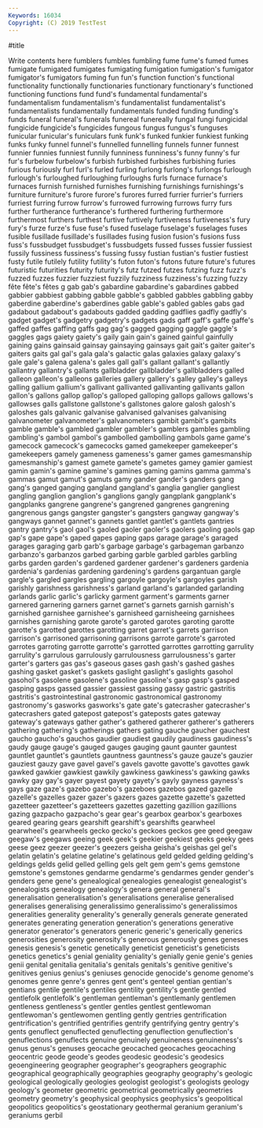 ```yaml
---
Keywords: 16034
Copyright: (C) 2019 TestTest
---
```


#title

Write contents here
 fumblers fumbles
fumbling fume fume's fumed fumes fumigate fumigated fumigates fumigating fumigation
fumigation's fumigator fumigator's fumigators fuming fun fun's function function's functional
functionality functionally functionaries functionary functionary's functioned functioning functions fund fund's
fundamental fundamental's fundamentalism fundamentalism's fundamentalist fundamentalist's fundamentalists fundamentally fundamentals funded
funding funding's funds funeral funeral's funerals funereal funereally fungal fungi
fungicidal fungicide fungicide's fungicides fungous fungus fungus's funguses funicular funicular's
funiculars funk funk's funked funkier funkiest funking funks funky funnel
funnel's funnelled funnelling funnels funner funnest funnier funnies funniest funnily
funniness funniness's funny funny's fur fur's furbelow furbelow's furbish furbished
furbishes furbishing furies furious furiously furl furl's furled furling furlong
furlong's furlongs furlough furlough's furloughed furloughing furloughs furls furnace furnace's
furnaces furnish furnished furnishes furnishing furnishings furnishings's furniture furniture's furore
furore's furores furred furrier furrier's furriers furriest furring furrow furrow's
furrowed furrowing furrows furry furs further furtherance furtherance's furthered furthering
furthermore furthermost furthers furthest furtive furtively furtiveness furtiveness's fury fury's
furze furze's fuse fuse's fused fuselage fuselage's fuselages fuses fusible
fusillade fusillade's fusillades fusing fusion fusion's fusions fuss fuss's fussbudget
fussbudget's fussbudgets fussed fusses fussier fussiest fussily fussiness fussiness's fussing
fussy fustian fustian's fustier fustiest fusty futile futilely futility futility's
futon futon's futons future future's futures futuristic futurities futurity futurity's
futz futzed futzes futzing fuzz fuzz's fuzzed fuzzes fuzzier fuzziest
fuzzily fuzziness fuzziness's fuzzing fuzzy fête fête's fêtes g gab
gab's gabardine gabardine's gabardines gabbed gabbier gabbiest gabbing gabble gabble's
gabbled gabbles gabbling gabby gaberdine gaberdine's gaberdines gable gable's gabled
gables gabs gad gadabout gadabout's gadabouts gadded gadding gadflies gadfly
gadfly's gadget gadget's gadgetry gadgetry's gadgets gads gaff gaff's gaffe
gaffe's gaffed gaffes gaffing gaffs gag gag's gagged gagging gaggle
gaggle's gaggles gags gaiety gaiety's gaily gain gain's gained gainful
gainfully gaining gains gainsaid gainsay gainsaying gainsays gait gait's gaiter
gaiter's gaiters gaits gal gal's gala gala's galactic galas galaxies
galaxy galaxy's gale gale's galena galena's gales gall gall's gallant
gallant's gallantly gallantry gallantry's gallants gallbladder gallbladder's gallbladders galled galleon
galleon's galleons galleries gallery gallery's galley galley's galleys galling gallium
gallium's gallivant gallivanted gallivanting gallivants gallon gallon's gallons gallop gallop's
galloped galloping gallops gallows gallows's gallowses galls gallstone gallstone's gallstones
galore galosh galosh's galoshes gals galvanic galvanise galvanised galvanises galvanising
galvanometer galvanometer's galvanometers gambit gambit's gambits gamble gamble's gambled gambler
gambler's gamblers gambles gambling gambling's gambol gambol's gambolled gambolling gambols
game game's gamecock gamecock's gamecocks gamed gamekeeper gamekeeper's gamekeepers gamely
gameness gameness's gamer games gamesmanship gamesmanship's gamest gamete gamete's gametes
gamey gamier gamiest gamin gamin's gamine gamine's gamines gaming gamins
gamma gamma's gammas gamut gamut's gamuts gamy gander gander's ganders
gang gang's ganged ganging gangland gangland's ganglia ganglier gangliest gangling
ganglion ganglion's ganglions gangly gangplank gangplank's gangplanks gangrene gangrene's gangrened
gangrenes gangrening gangrenous gangs gangster gangster's gangsters gangway gangway's gangways
gannet gannet's gannets gantlet gantlet's gantlets gantries gantry gantry's gaol
gaol's gaoled gaoler gaoler's gaolers gaoling gaols gap gap's gape
gape's gaped gapes gaping gaps garage garage's garaged garages garaging
garb garb's garbage garbage's garbageman garbanzo garbanzo's garbanzos garbed garbing
garble garbled garbles garbling garbs garden garden's gardened gardener gardener's
gardeners gardenia gardenia's gardenias gardening gardening's gardens gargantuan gargle gargle's
gargled gargles gargling gargoyle gargoyle's gargoyles garish garishly garishness garishness's
garland garland's garlanded garlanding garlands garlic garlic's garlicky garment garment's
garments garner garnered garnering garners garnet garnet's garnets garnish garnish's
garnished garnishee garnishee's garnisheed garnisheeing garnishees garnishes garnishing garote garote's
garoted garotes garoting garotte garotte's garotted garottes garotting garret garret's
garrets garrison garrison's garrisoned garrisoning garrisons garrote garrote's garroted garrotes
garroting garrotte garrotte's garrotted garrottes garrotting garrulity garrulity's garrulous garrulously
garrulousness garrulousness's garter garter's garters gas gas's gaseous gases gash
gash's gashed gashes gashing gasket gasket's gaskets gaslight gaslight's gaslights
gasohol gasohol's gasolene gasolene's gasoline gasoline's gasp gasp's gasped gasping
gasps gassed gassier gassiest gassing gassy gastric gastritis gastritis's gastrointestinal
gastronomic gastronomical gastronomy gastronomy's gasworks gasworks's gate gate's gatecrasher gatecrasher's
gatecrashers gated gatepost gatepost's gateposts gates gateway gateway's gateways gather
gather's gathered gatherer gatherer's gatherers gathering gathering's gatherings gathers gating
gauche gaucher gauchest gaucho gaucho's gauchos gaudier gaudiest gaudily gaudiness
gaudiness's gaudy gauge gauge's gauged gauges gauging gaunt gaunter gauntest
gauntlet gauntlet's gauntlets gauntness gauntness's gauze gauze's gauzier gauziest gauzy
gave gavel gavel's gavels gavotte gavotte's gavottes gawk gawked gawkier
gawkiest gawkily gawkiness gawkiness's gawking gawks gawky gay gay's gayer
gayest gayety gayety's gayly gayness gayness's gays gaze gaze's gazebo
gazebo's gazeboes gazebos gazed gazelle gazelle's gazelles gazer gazer's gazers
gazes gazette gazette's gazetted gazetteer gazetteer's gazetteers gazettes gazetting gazillion
gazillions gazing gazpacho gazpacho's gear gear's gearbox gearbox's gearboxes geared
gearing gears gearshift gearshift's gearshifts gearwheel gearwheel's gearwheels gecko gecko's
geckoes geckos gee geed geegaw geegaw's geegaws geeing geek geek's
geekier geekiest geeks geeky gees geese geez geezer geezer's geezers
geisha geisha's geishas gel gel's gelatin gelatin's gelatine gelatine's gelatinous
geld gelded gelding gelding's geldings gelds gelid gelled gelling gels
gelt gem gem's gems gemstone gemstone's gemstones gendarme gendarme's gendarmes
gender gender's genders gene gene's genealogical genealogies genealogist genealogist's genealogists
genealogy genealogy's genera general general's generalisation generalisation's generalisations generalise generalised
generalises generalising generalissimo generalissimo's generalissimos generalities generality generality's generally generals
generate generated generates generating generation generation's generations generative generator generator's
generators generic generic's generically generics generosities generosity generosity's generous generously
genes geneses genesis genesis's genetic genetically geneticist geneticist's geneticists genetics
genetics's genial geniality geniality's genially genie genie's genies genii genital
genitalia genitalia's genitals genitals's genitive genitive's genitives genius genius's geniuses
genocide genocide's genome genome's genomes genre genre's genres gent gent's
genteel gentian gentian's gentians gentile gentile's gentiles gentility gentility's gentle
gentled gentlefolk gentlefolk's gentleman gentleman's gentlemanly gentlemen gentleness gentleness's gentler
gentles gentlest gentlewoman gentlewoman's gentlewomen gentling gently gentries gentrification gentrification's
gentrified gentrifies gentrify gentrifying gentry gentry's gents genuflect genuflected genuflecting
genuflection genuflection's genuflections genuflects genuine genuinely genuineness genuineness's genus genus's
genuses geocache geocached geocaches geocaching geocentric geode geode's geodes geodesic
geodesic's geodesics geoengineering geographer geographer's geographers geographic geographical geographically geographies
geography geography's geologic geological geologically geologies geologist geologist's geologists geology
geology's geometer geometric geometrical geometrically geometries geometry geometry's geophysical geophysics
geophysics's geopolitical geopolitics geopolitics's geostationary geothermal geranium geranium's geraniums gerbil
